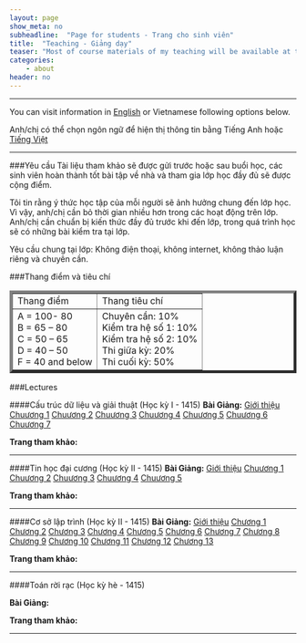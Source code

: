 ```yaml
---
layout: page
show_meta: no
subheadline:  "Page for students - Trang cho sinh viên"
title:  "Teaching - Giảng dạy"
teaser: "Most of course materials of my teaching will be available at this page."
categories:
    - about
header: no
---
```

<hr>

You can visit information in <a href="https://duybuivn.github.io//about/teaching-en/">English</a> or Vietnamese following options below. 

Anh/chị có thể chọn ngôn ngữ để hiện thị thông tin bằng Tiếng Anh hoặc <a href="https://duybuivn.github.io//about/teaching-vn/">Tiếng Việt</a>

<hr>

###Yêu cầu
Tài liệu tham khảo sẽ được gửi trước hoặc sau buổi học, các sinh viên hoàn thành tốt bài tập về nhà và tham gia lớp học đầy đủ sẽ được cộng điểm.

Tôi tin rằng ý thức học tập của mỗi người sẽ ảnh hưởng chung đến lớp học. Vì vậy, anh/chị cần bỏ thời gian nhiều hơn trong các hoạt động trên lớp. Anh/chị cần chuẩn bị kiến thức đầy đủ trước khi đến lớp, trong quá trình học sẽ có những bài kiểm tra tại lớp.

Yêu cầu chung tại lớp: Không điện thoại, không internet, không thảo luận riêng và chuyên cần. 

###Thang điểm và tiêu chí
<center>
<table border="5">
	<tr>
		<td>
			Thang điểm
		</td>
		<td>
			Thang tiêu chí
		</td>
	</tr>
	<tr>
		<td>
			A = 100- 80<br>
			B = 65 – 80<br>
			C = 50 – 65<br>
			D = 40 – 50<br>
			F = 40 and below<br>
		</td>
		<td>
			Chuyên cần: 10%<br>	
			Kiểm tra hệ số 1: 10%<br>
			Kiểm tra hệ số 2: 10%<br>
			Thi giữa kỳ: 20%<br>
			Thi cuối kỳ: 50%<br>
		</td>
	</tr>
</table>	
</center>

###Lectures

####Cấu trúc dữ liệu và giải thuật (Học kỳ I - 1415)
**Bài Giảng:** [Giới thiệu][1] [Chuương 1][2] [Chuương 2][3] [Chuương 3][4] [Chuương 4][5] [Chuương 5][6] [Chuương 6][7] [Chuương 7][8]   

**Trang tham khảo:**

<hr>

####Tin học đại cương (Học kỳ II - 1415)
**Bài Giảng:** [Giới thiệu][9] [Chuương 1][10] [Chuương 2][11] [Chuương 3][12] [Chuương 4][13] [Chuương 5][14]    

**Trang tham khảo:** 

<hr>

####Cơ sở lập trình (Học kỳ II - 1415)
**Bài Giảng:** [Giới thiệu][15] [Chương 1][16] [Chương 2][17] [Chương 3][18] [Chương 4][19] [Chương 5][20] [Chương 6][21] [Chương 7][22] [Chương 8][23] [Chương 9][24] [Chương 10][25] [Chương 11][26] [Chương 12][27] [Chương 13][28] 

**Trang tham khảo:**

<hr>

####Toán rời rạc (Học kỳ hè - 1415)

**Bài Giảng:** 

**Trang tham khảo:**

<hr>

 [1]: https://drive.google.com/open?id=0BxBiM0OcuJd_LVdZb21ZUkhkWlk&authuser=0/
 [2]: https://drive.google.com/open?id=0BxBiM0OcuJd_LUhuc3dJVllsZ0k&authuser=0/
 [3]: https://drive.google.com/open?id=0BxBiM0OcuJd_MVZfNldfWWhjM0E&authuser=0/
 [4]: https://drive.google.com/open?id=0BxBiM0OcuJd_YzllWTRBVmV1V1k&authuser=0/ 
 [5]: https://drive.google.com/open?id=0BxBiM0OcuJd_VnlBLV9YYWY3VTg&authuser=0/
 [6]: https://drive.google.com/open?id=0BxBiM0OcuJd_eUM3ZGJqeUFlZTA&authuser=0/
 [7]: https://drive.google.com/open?id=0BxBiM0OcuJd_VkhSQW5TX1R0Rm8&authuser=0/
 [8]: https://drive.google.com/open?id=0BxBiM0OcuJd_SngtYWRYalpoQVU&authuser=0/
 [9]: https://drive.google.com/open?id=0BxBiM0OcuJd_cUZaSWlvLXpuaFk&authuser=0/
 [10]: https://drive.google.com/open?id=0BxBiM0OcuJd_MG9fdDF3dXFrRWs&authuser=0/
 [11]: https://drive.google.com/open?id=0BxBiM0OcuJd_UF9sVU50Rm5qTEk&authuser=0/
 [12]: https://drive.google.com/open?id=0BxBiM0OcuJd_bmNQbUpjaXNQM1U&authuser=0/
 [13]: https://drive.google.com/open?id=0BxBiM0OcuJd_OGZjakRoV2Y2S00&authuser=0/
 [14]: https://drive.google.com/open?id=0BxBiM0OcuJd_d2dYeVJrdDBnRTA&authuser=0/
 [15]: https://drive.google.com/open?id=0BxBiM0OcuJd_RFZfRGdaamxObW8&authuser=0/
 [16]: https://drive.google.com/open?id=0BxBiM0OcuJd_c0JPT0E5WE9xY2s&authuser=0/
 [17]: https://drive.google.com/open?id=0BxBiM0OcuJd_NXlZX1MyTXhlaTA&authuser=0/
 [18]: https://drive.google.com/open?id=0BxBiM0OcuJd_cTkxMWdaNGx3RDA&authuser=0/
 [19]: https://drive.google.com/open?id=0BxBiM0OcuJd_d0tsVUh1azNmbzA&authuser=0/
 [20]: https://drive.google.com/open?id=0BxBiM0OcuJd_TnQzb19zbHFXQk0&authuser=0/
 [21]: https://drive.google.com/open?id=0BxBiM0OcuJd_ZlFVSGtLckEwa2c&authuser=0/
 [22]: https://drive.google.com/open?id=0BxBiM0OcuJd_MEtFTnQ4UmJQTms&authuser=0/
 [23]: https://drive.google.com/open?id=0BxBiM0OcuJd_bmZvYWo3bFNBV2c&authuser=0/
 [24]: https://drive.google.com/open?id=0BxBiM0OcuJd_UENlZGs0UVp1NWs&authuser=0/
 [25]: https://drive.google.com/open?id=0BxBiM0OcuJd_dFZUekxhbFJDYXc&authuser=0/
 [26]: https://drive.google.com/open?id=0BxBiM0OcuJd_eVpQVmpnd2tzUDQ&authuser=0/
 [27]: https://drive.google.com/open?id=0BxBiM0OcuJd_LXFTYlNsazc1ajQ&authuser=0/
 [28]: https://drive.google.com/open?id=0BxBiM0OcuJd_aVRud196MVRUalk&authuser=0/
 [29]: #
 [30]: #
 [31]: #
